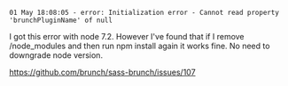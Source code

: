 `01 May 18:08:05 - error: Initialization error - Cannot read property 'brunchPluginName' of null`

I got this error with node 7.2. However I've found that if I remove /node_modules and then run npm
install again it works fine. No need to downgrade node version.

https://github.com/brunch/sass-brunch/issues/107